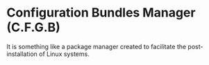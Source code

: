 # Configuration Bundles Manager (C.F.G.B)
It is something like a package manager created to facilitate the post-installation of Linux systems.
